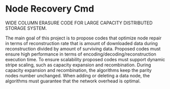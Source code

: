 # Node Recovery Cmd

WIDE COLUMN ERASURE CODE FOR LARGE CAPACITY DISTRIBUTED STORAGE SYSTEM.

The main goal of this project is to propose codes that optimize node repair in terms of reconstruction rate that is amount of downloaded data during reconstruction divided by amount of surviving data. Proposed codes must ensure high performance in terms of encoding/decoding/reconstruction execution time. To ensure scalability proposed codes must support dynamic stripe scaling, such as capacity expansion and recombination. During capacity expansion and recombination, the algorithms keep the parity nodes number unchanged. When adding or deleting a data node, the algorithms must guarantee that the network overhead is optimal.
